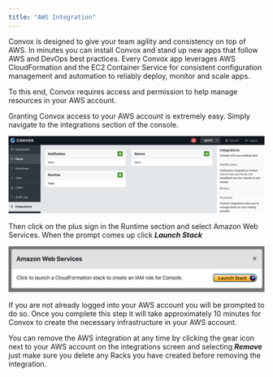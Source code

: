 ```yaml
---
title: "AWS Integration"
---
```


Convox is designed to give your team agility and consistency on top of AWS. In minutes you can install Convox and stand up new apps that follow AWS and DevOps best practices. Every Convox app leverages AWS CloudFormation and the EC2 Container Service for consistent configuration management and automation to reliably deploy, monitor and scale apps.

To this end, Convox requires access and permission to help manage resources in your AWS account.

Granting Convox access to your AWS account is extremely easy. Simply navigate to the integrations section of the console.

![](/assets/images/docs/console/integrations.png)

Then click on the plus sign in the Runtime section and select Amazon Web Services. When the prompt comes up click ***Launch Stack***


![](/assets/images/docs/console/launch-stack.png)

If you are not already logged into your AWS account you will be prompted to do so. Once you complete this step it will take approximately 10 minutes for Convox to create the necessary infrastructure in your AWS account. 

You can remove the AWS integration at any time by clicking the gear icon next to your AWS account on the integrations screen and selecting ***Remove*** just make sure you delete any Racks you have created before removing the integration.


